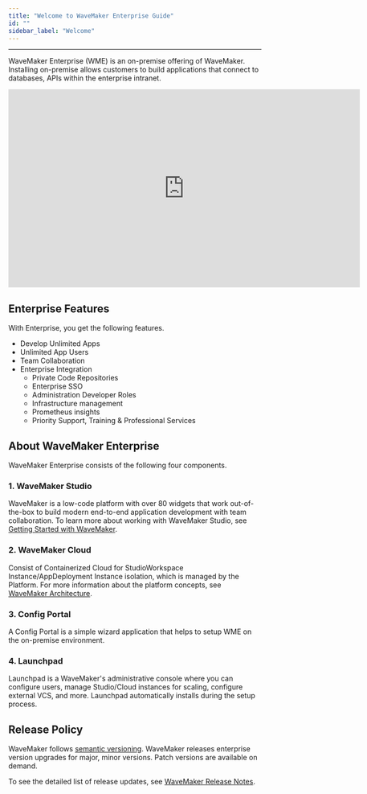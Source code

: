 ```yaml
---
title: "Welcome to WaveMaker Enterprise Guide"
id: ""
sidebar_label: "Welcome"
---
```

---

WaveMaker Enterprise (WME) is an on-premise offering of WaveMaker. Installing on-premise allows customers to build applications that connect to databases, APIs within the enterprise intranet.

<iframe width="700" height="394" src="https://www.youtube.com/embed/Fhie1OW8SOY?rel=0" frameborder="0" allow="accelerometer; autoplay; encrypted-media" allowfullscreen></iframe>

## Enterprise Features

With Enterprise, you get the following features.

- Develop Unlimited Apps
- Unlimited App Users
- Team Collaboration
- Enterprise Integration
  - Private Code Repositories
  - Enterprise SSO
  - Administration Developer Roles
  - Infrastructure management
  - Prometheus insights
  - Priority Support, Training & Professional Services

## About WaveMaker Enterprise

WaveMaker Enterprise consists of the following four components.

### 1. WaveMaker Studio

WaveMaker is a low-code platform with over 80 widgets that work out-of-the-box to build modern end-to-end application development with team collaboration. To learn more about working with WaveMaker Studio, see [Getting Started with WaveMaker](/learn/documentation-reference).

### 2. WaveMaker Cloud

Consist of Containerized Cloud for StudioWorkspace Instance/AppDeployment Instance isolation, which is managed by the Platform. For more information about the platform concepts, see [WaveMaker Architecture](/learn/on-premise/architecture#platform).

### 3. Config Portal

A Config Portal is a simple wizard application that helps to setup WME on the on-premise environment.

### 4. Launchpad

Launchpad is a WaveMaker's administrative console where you can configure users, manage Studio/Cloud instances for scaling, configure external VCS, and more. Launchpad automatically installs during the setup process.

## Release Policy

WaveMaker follows [semantic versioning](https://semver.org/). WaveMaker releases enterprise version upgrades for major, minor versions. Patch versions are available on demand.

To see the detailed list of release updates, see [WaveMaker Release Notes](/learn/wavemaker-release-notes#current-release-details).
